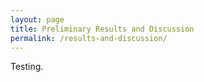 ```yaml
---
layout: page
title: Preliminary Results and Discussion
permalink: /results-and-discussion/
---
```


Testing.
